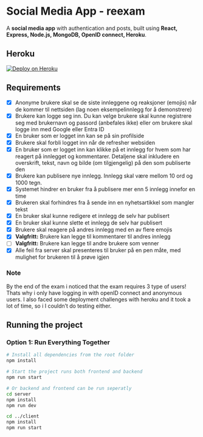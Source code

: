# Social Media App - reexam 

A **social media app** with authentication and posts, built using **React, Express, Node.js, MongoDB, OpenID connect, Heroku**.


## Heroku 
[![Deploy on Heroku](https://img.shields.io/badge/Heroku-Live_App-430098?style=for-the-badge&logo=heroku&logoColor=white)](https://social-media-app-maka-cda458daeb4b.herokuapp.com)


## Requirements

- [x] Anonyme brukere skal se de siste innleggene og reaksjoner (emojis) når de kommer til nettsiden (lag noen eksempelinnlegg for å demonstrere)
- [x] Brukere kan logge seg inn. Du kan velge brukere skal kunne registrere seg med brukernavn og passord (anbefales ikke) eller om brukere skal logge inn med Google eller Entra ID
- [x] En bruker som er logget inn kan se på sin profilside
- [x] Brukere skal forbli logget inn når de refresher websiden
- [x] En bruker som er logget inn kan klikke på et innlegg for hvem som har reagert på innlegget og kommentarer. Detaljene skal inkludere en overskrift, tekst, navn og bilde (om tilgjengelig) på den som publiserte den
- [x] Brukere kan publisere nye innlegg. Innlegg skal være mellom 10 ord og 1000 tegn.
- [x] Systemet hindrer en bruker fra å publisere mer enn 5 innlegg innefor en time
- [x] Brukeren skal forhindres fra å sende inn en nyhetsartikkel som mangler tekst
- [x] En bruker skal kunne redigere et innlegg de selv har publisert
- [x] En bruker skal kunne slette et innlegg de selv har publisert
- [x] Brukere skal reagere på andres innlegg med en av flere emojis
- [x] **Valgfritt:** Brukere kan legge til kommentarer til andres innlegg
- [ ] **Valgfritt:** Brukere kan legge til andre brukere som venner
- [x] Alle feil fra server skal presenteres til bruker på en pen måte, med mulighet for brukeren til å prøve igjen

### Note
By the end of the exam i noticed that the exam requires 3 type of users! Thats why i only have logging in with openID connect and anonymous users. I also faced some deployment challenges with heroku and it took a lot of time, so i I couldn’t do testing either. 

## Running the project

### **Option 1: Run Everything Together**
```sh
# Install all dependencies from the root folder
npm install

# Start the project runs both frontend and backend
npm run start

# Or backend and frontend can be run seperatly 
cd server
npm install
npm run dev

cd ../client
npm install
npm run start
